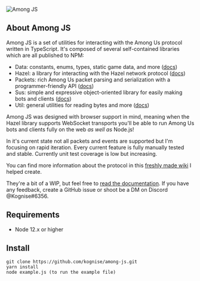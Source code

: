 ![Among JS](https://raw.githubusercontent.com/kognise/among-js/main/banner.svg)

## About Among JS

Among JS is a set of utilities for interacting with the Among Us protocol written in TypeScript. It's composed of several self-contained libraries which are all published to NPM:

- Data: constants, enums, types, static game data, and more ([docs](https://among-js-docs.vercel.app/modules/data.html))
- Hazel: a library for interacting with the Hazel network protocol ([docs](https://among-js-docs.vercel.app/modules/hazel.html))
- Packets: rich Among Us packet parsing and serialization with a programmer-friendly API ([docs](https://among-js-docs.vercel.app/modules/packets.html))
- Sus: simple and expressive object-oriented library for easily making bots and clients ([docs](https://among-js-docs.vercel.app/modules/sus.html))
- Util: general utilities for reading bytes and more ([docs](https://among-js-docs.vercel.app/modules/util.html))

Among JS was designed with browser support in mind, meaning when the Hazel library supports WebSocket transports you'll be able to run Among Us bots and clients fully on the web *as well as* Node.js!

In it's current state not all packets and events are supported but I'm focusing on rapid iteration. Every current feature is fully manually tested and stable. Currently unit test coverage is low but increasing.

You can find more information about the protocol in this [freshly made wiki](https://wiki.weewoo.net/wiki/Protocol) I helped create.

They're a bit of a WIP, but feel free to [read the documentation](https://among-js-docs.vercel.app/). If you have any feedback, create a GitHub issue or shoot be a DM on Discord @Kognise#6356.

## Requirements
- Node 12.x or higher

## Install
    git clone https://github.com/kognise/among-js.git
    yarn install
    node example.js (to run the example file)
